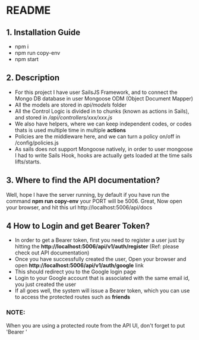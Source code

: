 # README


## 1. Installation Guide
- npm i
- npm run copy-env
- npm start

## 2. Description
- For this project I have user SailsJS Framework, and to connect the Mongo DB database in user Mongoose ODM (Object Document Mapper)
- All the models are stored in *api/models* folder
- All the Control Logic is divided in to chunks (known as actions in Sails), and stored in */api/controllers/xxx/xxx.js*
- We also have helpers, where we can keep independent codes, or codes thats is used multiple time in multiple **actions**
- Policies are the middleware here, and we can turn a policy on/off in /config/policies.js
- As sails does not support Mongoose natively, in order to user mongoose I had to write Sails Hook, hooks are actually gets loaded at the time sails lifts/starts.

## 3. Where to find the API documentation?
Well, hope I have the server running, by default if you have run the command **npm run copy-env** your PORT will be 5006. 
Great, Now open your browser, and hit this url http://localhost:5006/api/docs

## 4 How to Login and get Bearer Token?
- In order to get a Bearer token, first you need to register a user just by hitting the **http://localhost:5006/api/v1/auth/register** (Ref: please check out API documentation)
- Once you have successfully created the user, Open your browser and open **http://localhost:5006/api/v1/auth/google** link
- This should redirect you to the Google login page
- Login to your Google account that is associated with the same email id, you just created the user
- If all goes well, the system will issue a Bearer token, which you can use to access the protected routes such as **friends**

### NOTE: 
When you are using a protected route from the API UI, don't forget to put 'Bearer <token>'
